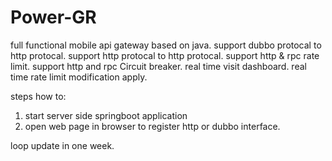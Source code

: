 # Power-GR
full functional mobile api gateway based on java. 
support dubbo protocal to http protocal. 
support http protocal to http protocal. 
support http & rpc rate limit. 
support http and rpc Circuit breaker. 
real time visit dashboard. 
real time rate limit modification apply. 


steps how to:
1. start server side springboot application
2. open web page in browser to register http or dubbo interface.



loop update in one week.
